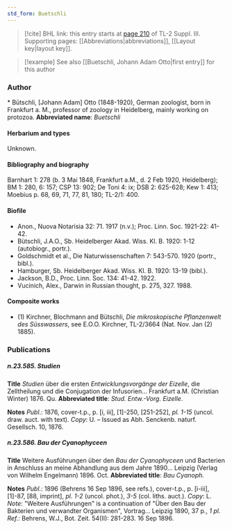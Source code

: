```yaml
---
std_form: Buetschli
---
```


> [!cite] BHL link: this entry starts at [page 210](https://www.biodiversitylibrary.org/page/33266517) of TL-2 Suppl. III.
> Supporting pages: [[Abbreviations|abbreviations]], [[Layout key|layout key]].

> [!example] See also [[Buetschli, Johann Adam Otto|first entry]] for this author

### Author

\* Bütschli, \[Johann Adam\] Otto (1848-1920), German zoologist, born in Frankfurt a. M., professor of zoology in Heidelberg, mainly working on protozoa. 
**Abbreviated name**: *Buetschli*

#### Herbarium and types

Unknown.

#### Bibliography and biography

Barnhart 1: 278 (b. 3 Mai 1848, Frankfurt a.M., d. 2 Feb 1920, Heidelberg); BM 1: 280, 6: 157; CSP 13: 902; De Toni 4: ix; DSB 2: 625-628; Kew 1: 413; Moebius p. 68, 69, 71, 77, 81, 180; TL-2/1: 400.

#### Biofile

- Anon., Nuova Notarisia 32: 71. 1917 (n.v.); Proc. Linn. Soc. 1921-22: 41-42.
- Bütschli, J.A.O., Sb. Heidelberger Akad. Wiss. Kl. B. 1920: 1-12 (autobiogr., portr.).
- Goldschmidt et al., Die Naturwissenschaften 7: 543-570. 1920 (portr., bibl.).
- Hamburger, Sb. Heidelberger Akad. Wiss. Kl. B. 1920: 13-19 (bibl.).
- Jackson, B.D., Proc. Linn. Soc. 134: 41-42. 1922.
- Vucinich, Alex., Darwin in Russian thought, p. 275, 327. 1988.

#### Composite works

- (1) Kirchner, Blochmann and Bütschli, *Die mikroskopische Pflanzenwelt des Süsswassers*, see E.O.O. Kirchner, TL-2/3664 (Nat. Nov. Jan (2) 1885).

### Publications

##### n.23.585. Studien

**Title**
*Studien* über die ersten *Entwicklungsvorgänge der Eizelle*, die Zelltheilung und die Conjugation der Infusorien... Frankfurt a.M. (Christian Winter) 1876. Qu.
**Abbreviated title**: *Stud. Entw.-Vorg. Eizelle*.

**Notes**
*Publ*.: 1876, cover-t.p., p. \[i, iii\], \[1\]-250, \[251-252\], *pl. 1-15* (uncol. draw. auct. with text).
*Copy*: U. – Issued as Abh. Senckenb. naturf. Gesellsch. 10, 1876.

##### n.23.586. Bau der Cyanophyceen

**Title**
Weitere Ausführungen über den *Bau der Cyanophyceen* und Bacterien in Anschluss an meine Abhandlung aus dem Jahre 1890... Leipzig (Verlag von Wilhelm Engelmann) 1896. Oct.
**Abbreviated title**: *Bau Cyanoph.*

**Notes**
*Publ*.: 1896 (Behrens 16 Sep 1896, see refs.), cover-t.p., p. \[i-iii\], \[1\]-87, \[88, imprint\], *pl. 1-2* (uncol. phot.), *3-5* (col. liths. auct.). *Copy*: L.
*Note*: "Weitere Ausführungen" is a continuation of "Über den Bau der Bakterien und verwandter Organismen", Vortrag... Leipzig 1890, 37 p., *1 pl.
Ref.*: Behrens, W.J., Bot. Zeit. 54(II): 281-283. 16 Sep 1896.

